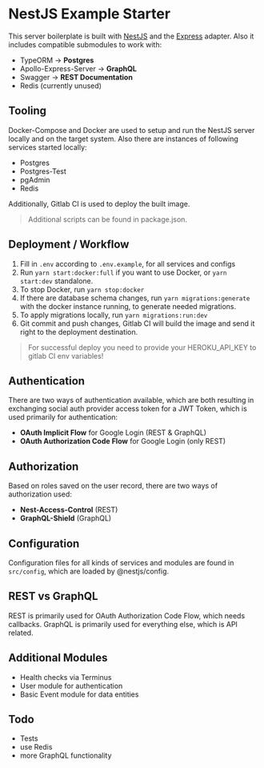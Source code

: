 # NestJS Example Starter
This server boilerplate is built with [NestJS](https://nestjs.com/) and the [Express](https://expressjs.com/de/) adapter.
Also it includes compatible submodules to work with:
- TypeORM -> **Postgres**
- Apollo-Express-Server -> **GraphQL**
- Swagger -> **REST Documentation**
- Redis (currently unused)

## Tooling
Docker-Compose and Docker are used to setup and run the NestJS server locally and on the target system.
Also there are instances of following services started locally:
- Postgres
- Postgres-Test
- pgAdmin
- Redis

Additionally, Gitlab CI is used to deploy the built image.

> Additional scripts can be found in package.json.

## Deployment / Workflow
1. Fill in `.env` according to `.env.example`, for all services and configs
2. Run `yarn start:docker:full` if you want to use Docker, or `yarn start:dev` standalone.
3. To stop Docker, run `yarn stop:docker`
4. If there are database schema changes, run `yarn migrations:generate` with the docker instance running, to generate needed migrations.
5. To apply migrations locally, run `yarn migrations:run:dev`
6. Git commit and push changes, Gitlab CI will build the image and send it right to the deployment destination.

> For successful deploy you need to provide your HEROKU_API_KEY to gitlab CI env variables!

## Authentication
There are two ways of authentication available, which are both resulting in exchanging social auth provider access token for a JWT Token, which is used primarily for authentication:

- **OAuth Implicit Flow** for Google Login (REST & GraphQL)
- **OAuth Authorization Code Flow** for Google Login (only REST)

## Authorization
Based on roles saved on the user record, there are two ways of authorization used:

- **Nest-Access-Control** (REST)
- **GraphQL-Shield** (GraphQL)

## Configuration
Configuration files for all kinds of services and modules are found in `src/config`, which are loaded by @nestjs/config.

## REST vs GraphQL
REST is primarily used for OAuth Authorization Code Flow, which needs callbacks.
GraphQL is primarily used for everything else, which is API related.

## Additional Modules
- Health checks via Terminus
- User module for authentication
- Basic Event module for data entities

## Todo
- Tests
- use Redis
- more GraphQL functionality